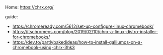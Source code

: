 Home: https://chrx.org/

guide:
- https://chromeready.com/5612/set-up-configure-linux-chromebook/
- https://itschromeos.com/blog/2019/02/10/chrx-a-linux-distro-installer-for-chromebooks/
- https://dev.to/partlybakedideas/how-to-install-galliumos-on-a-chromebook-using-chrx-3hk3
